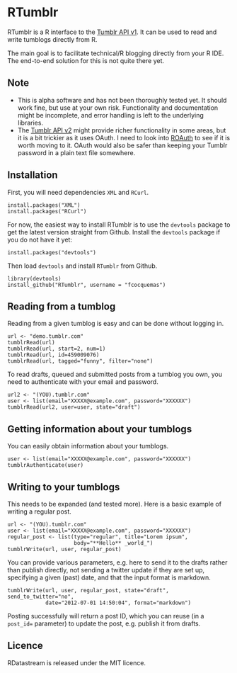 # RTumblr

RTumblr is a R interface to the [Tumblr API v1](http://www.tumblr.com/docs/en/api/). It can be used to read and write tumblogs directly from R.

The main goal is to facilitate technical/R blogging directly from your R IDE. The end-to-end solution for this is not quite there yet.

## Note

* This is alpha software and has not been thoroughly tested yet. It should work fine, but use at your own risk. Functionality and documentation might be incomplete, and error handling is left to the underlying libraries.
* The [Tumblr API v2](http://www.tumblr.com/docs/en/api/v2) might provide richer functionality in some areas, but it is a bit trickier as it uses OAuth. I need to look into [ROAuth](http://cran.r-project.org/web/packages/ROAuth/index.html) to see if it is worth moving to it. OAuth would also be safer than keeping your Tumblr password in a plain text file somewhere.

## Installation

First, you will need dependencies `XML` and `RCurl`.

    install.packages("XML")
    install.packages("RCurl")

For now, the easiest way to install RTumblr is to use the `devtools` package to get the latest version straight from Github. Install the `devtools` package if you do not have it yet:

    install.packages("devtools")
    
Then load `devtools` and install `RTumblr` from Github.

    library(devtools)
    install_github("RTumblr", username = "fcocquemas")
    
## Reading from a tumblog

Reading from a given tumblog is easy and can be done without logging in.

    url <- "demo.tumblr.com"
    tumblrRead(url)
    tumblrRead(url, start=2, num=1)
    tumblrRead(url, id=459009076)
    tumblrRead(url, tagged="funny", filter="none")
    
To read drafts, queued and submitted posts from a tumblog you own, you need to authenticate with your email and password.

    url2 <- "(YOU).tumblr.com"
    user <- list(email="XXXXX@example.com", password="XXXXXX")
    tumblrRead(url2, user=user, state="draft")

## Getting information about your tumblogs

You can easily obtain information about your tumblogs.

    user <- list(email="XXXXX@example.com", password="XXXXXX")
    tumblrAuthenticate(user)

## Writing to your tumblogs

This needs to be expanded (and tested more). Here is a basic example of writing a regular post.

    url <- "(YOU).tumblr.com"
    user <- list(email="XXXXX@example.com", password="XXXXXX")
    regular_post <- list(type="regular", title="Lorem ipsum",
                         body="**Hello** _world_")
    tumblrWrite(url, user, regular_post)
    
You can provide various parameters, e.g. here to send it to the drafts rather than publish directly, not sending a twitter update if they are set up, specifying a given (past) date, and that the input format is markdown.

    tumblrWrite(url, user, regular_post, state="draft", send_to_twitter="no",
                date="2012-07-01 14:50:04", format="markdown")

Posting successfully will return a post ID, which you can reuse (in a `post_id=` parameter) to update the post, e.g. publish it from drafts.

## Licence

RDatastream is released under the MIT licence.

